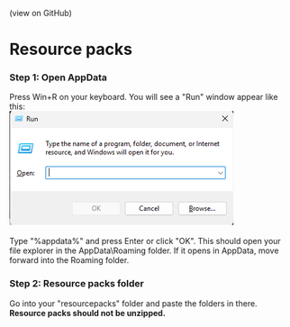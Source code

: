 (view on GitHub)

# Resource packs

### Step 1: Open AppData

Press Win+R on your keyboard. You will see a "Run" window appear like this:\
![Run Window](../../ignore_img/runwindow.png)\
\
Type "%appdata%" and press Enter or click "OK". This should open your file explorer in the AppData\Roaming folder. If it opens in AppData, move forward into the Roaming folder.

### Step 2: Resource packs folder

Go into your "resourcepacks" folder and paste the folders in there. **Resource packs should not be unzipped.**
